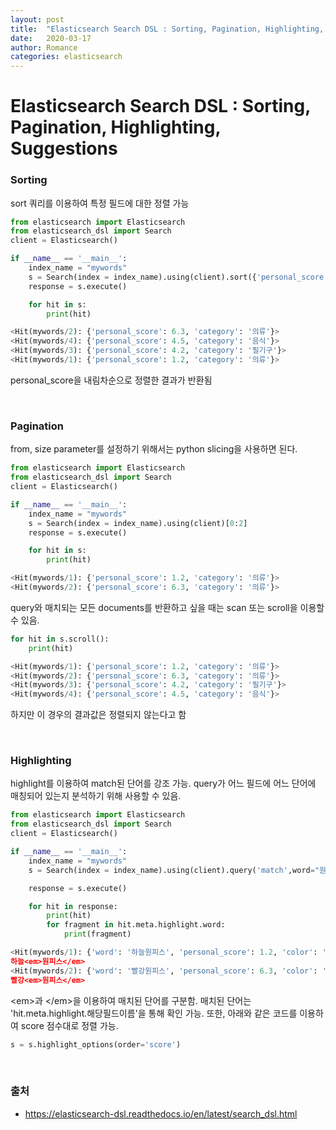 ```yaml
---
layout: post
title:  "Elasticsearch Search DSL : Sorting, Pagination, Highlighting, Suggestions"
date:   2020-03-17
author: Romance
categories: elasticsearch
---  
```

# Elasticsearch Search DSL : Sorting, Pagination, Highlighting, Suggestions

### Sorting

sort 쿼리를 이용하여 특정 필드에 대한 정렬 가능

```python
from elasticsearch import Elasticsearch
from elasticsearch_dsl import Search
client = Elasticsearch()

if __name__ == '__main__':
    index_name = "mywords"
    s = Search(index = index_name).using(client).sort({'personal_score':{"order":"desc"}})
    response = s.execute()

    for hit in s:
        print(hit)
```

```python
<Hit(mywords/2): {'personal_score': 6.3, 'category': '의류'}>
<Hit(mywords/4): {'personal_score': 4.5, 'category': '음식'}>
<Hit(mywords/3): {'personal_score': 4.2, 'category': '필기구'}>
<Hit(mywords/1): {'personal_score': 1.2, 'category': '의류'}>
```

personal_score을 내림차순으로 정렬한 결과가 반환됨

<br>

### Pagination

from, size parameter를 설정하기 위해서는 python slicing을 사용하면 된다.

```python
from elasticsearch import Elasticsearch
from elasticsearch_dsl import Search
client = Elasticsearch()

if __name__ == '__main__':
    index_name = "mywords"
    s = Search(index = index_name).using(client)[0:2]
    response = s.execute()

    for hit in s:
        print(hit)
```

```python
<Hit(mywords/1): {'personal_score': 1.2, 'category': '의류'}>
<Hit(mywords/2): {'personal_score': 6.3, 'category': '의류'}>
```

query와 매치되는 모든 documents를 반환하고 싶을 때는 scan 또는 scroll을 이용할 수 있음.

```python
for hit in s.scroll():
	print(hit)
```

```python 
<Hit(mywords/1): {'personal_score': 1.2, 'category': '의류'}>
<Hit(mywords/2): {'personal_score': 6.3, 'category': '의류'}>
<Hit(mywords/3): {'personal_score': 4.2, 'category': '필기구'}>
<Hit(mywords/4): {'personal_score': 4.5, 'category': '음식'}>
```

하지만 이 경우의 결과값은 정렬되지 않는다고 함

<br>

### Highlighting

highlight를 이용하여 match된 단어를 강조 가능. query가 어느 필드에 어느 단어에 매칭되어 있는지 분석하기 위해 사용할 수 있음.

```python
from elasticsearch import Elasticsearch
from elasticsearch_dsl import Search
client = Elasticsearch()

if __name__ == '__main__':
    index_name = "mywords"
    s = Search(index = index_name).using(client).query('match',word="원피스").highlight('word',pre_tags='<em>',post_tags='</em>')

    response = s.execute()

    for hit in response:
        print(hit)
        for fragment in hit.meta.highlight.word:
            print(fragment)
```

```python
<Hit(mywords/1): {'word': '하늘원피스', 'personal_score': 1.2, 'color': '빨강', 'cat...}>
하늘<em>원피스</em>
<Hit(mywords/2): {'word': '빨강원피스', 'personal_score': 6.3, 'color': '주황', 'cat...}>
빨강<em>원피스</em>
```

\<em\>과 \</em\>을 이용하여 매치된 단어를 구분함. 매치된 단어는 'hit.meta.highlight.해당필드이름'을 통해 확인 가능. 또한, 아래와 같은 코드를 이용하여 score 점수대로 정렬 가능.

```python
s = s.highlight_options(order='score')
```

<br>


### 출처

- https://elasticsearch-dsl.readthedocs.io/en/latest/search_dsl.html

